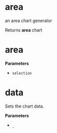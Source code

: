 # area

an area chart generator

Returns **area** chart

# area

**Parameters**

-   `selection`  

# data

Sets the chart data.

**Parameters**

-   `_`  
